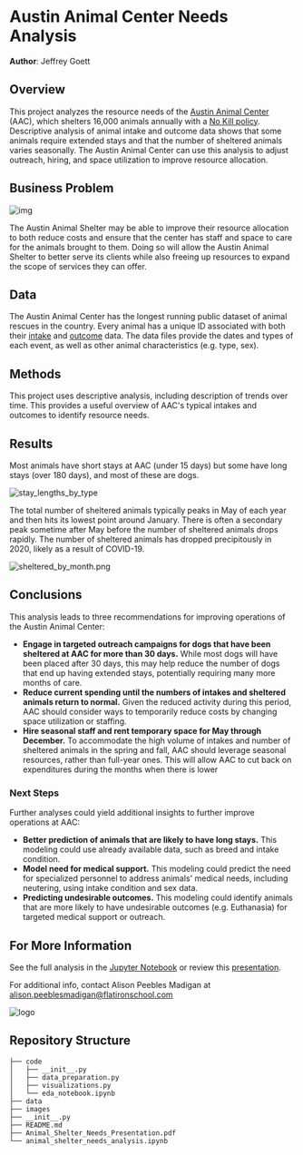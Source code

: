 # Austin Animal Center Needs Analysis

**Author**: Jeffrey Goett

## Overview

This project analyzes the resource needs of the [Austin Animal Center](https://www.austintexas.gov/department/aac) (AAC), which shelters 16,000 animals annually with a [No Kill policy](https://www.austintexas.gov/blog/no-kill-austin). Descriptive analysis of animal intake and outcome data shows that some animals require extended stays and that the number of sheltered animals varies seasonally. The Austin Animal Center can use this analysis to adjust outreach, hiring, and space utilization to improve resource allocation.

## Business Problem

![img](./images/animals.png)

The Austin Animal Shelter may be able to improve their resource allocation to both reduce costs and ensure that the center has staff and space to care for the animals brought to them. Doing so will allow the Austin Animal Shelter to better serve its clients while also freeing up resources to expand the scope of services they can offer.

## Data

The Austin Animal Center has the longest running public dataset of animal rescues in the country. Every animal has a unique ID associated with both their [intake](https://data.austintexas.gov/Health-and-Community-Services/Austin-Animal-Center-Intakes/wter-evkm) and [outcome](https://data.austintexas.gov/Health-and-Community-Services/Austin-Animal-Center-Outcomes/9t4d-g238) data. The data files provide the dates and types of each event, as well as other animal characteristics (e.g. type, sex).

## Methods

This project uses descriptive analysis, including description of trends over time. This provides a useful overview of AAC's typical intakes and outcomes to identify resource needs.

## Results

Most animals have short stays at AAC (under 15 days) but some have long stays (over 180 days), and most of these are dogs.

![stay_lengths_by_type](./images/stay_lengths_by_type.png)

The total number of sheltered animals typically peaks in May of each year and then hits its lowest point around January. There is often a secondary peak sometime after May before the number of sheltered animals drops rapidly. The number of sheltered animals has dropped precipitously in 2020, likely as a result of COVID-19.

![sheltered_by_month.png](./images/sheltered_by_month.png)

## Conclusions

This analysis leads to three recommendations for improving operations of the Austin Animal Center:

- **Engage in targeted outreach campaigns for dogs that have been sheltered at AAC for more than 30 days.** While most dogs will have been placed after 30 days, this may help reduce the number of dogs that end up having extended stays, potentially requiring many more months of care.
- **Reduce current spending until the numbers of intakes and sheltered animals return to normal.** Given the reduced activity during this period, AAC should consider ways to temporarily reduce costs by changing space utilization or staffing.
- **Hire seasonal staff and rent temporary space for May through December.** To accommodate the high volume of intakes and number of sheltered animals in the spring and fall, AAC should leverage seasonal resources, rather than full-year ones. This will allow AAC to cut back on expenditures during the months when there is lower

### Next Steps

Further analyses could yield additional insights to further improve operations at AAC:

- **Better prediction of animals that are likely to have long stays.** This modeling could use already available data, such as breed and intake condition.
- **Model need for medical support.** This modeling could predict the need for specialized personnel to address animals' medical needs, including neutering, using intake condition and sex data.
- **Predicting undesirable outcomes.** This modeling could identify animals that are more likely to have undesirable outcomes (e.g. Euthanasia) for targeted medical support or outreach.

## For More Information

See the full analysis in the [Jupyter Notebook](./animal-shelter-needs-analysis.ipynb) or review this [presentation](./Animal_Shelter_Needs_Presentation.pdf).

For additional info, contact Alison Peebles Madigan at [alison.peeblesmadigan@flatironschool.com](mailto:alison.peeblesmadigan@flatironschool.com)

![logo](./images/aac_logo_tall.jpg)

## Repository Structure

```
├── code
│   ├── __init__.py
│   ├── data_preparation.py
│   ├── visualizations.py
│   └── eda_notebook.ipynb
├── data
├── images
├── __init__.py
├── README.md
├── Animal_Shelter_Needs_Presentation.pdf
└── animal_shelter_needs_analysis.ipynb
```

